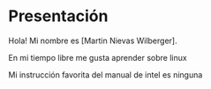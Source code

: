 # Presentación

Hola! Mi nombre es [Martin Nievas Wilberger].

En mi tiempo libre me gusta aprender sobre linux

Mi instrucción favorita del manual de intel es ninguna
